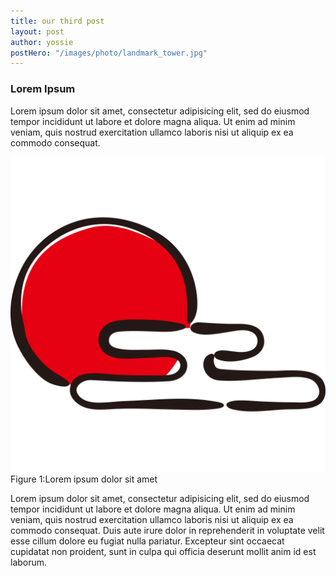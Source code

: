 ```yaml
---
title: our third post
layout: post
author: yossie
postHero: "/images/photo/landmark_tower.jpg"
---
```


### Lorem Ipsum
Lorem ipsum dolor sit amet, consectetur adipisicing elit, sed do eiusmod tempor incididunt ut labore et dolore magna aliqua. Ut enim ad minim veniam, quis nostrud exercitation ullamco laboris nisi ut aliquip ex ea commodo consequat.

<img class="blog-body-img" src="/images/red_moon.svg" alt="a beautiful moon">
<div class="caption">
  <span class="header">Figure 1:</span><span class="description">Lorem ipsum dolor sit amet</span>
</div>

Lorem ipsum dolor sit amet, consectetur adipisicing elit, sed do eiusmod tempor incididunt ut labore et dolore magna aliqua. Ut enim ad minim veniam, quis nostrud exercitation ullamco laboris nisi ut aliquip ex ea commodo consequat. Duis aute irure dolor in reprehenderit in voluptate velit esse cillum dolore eu fugiat nulla pariatur. Excepteur sint occaecat cupidatat non proident, sunt in culpa qui officia deserunt mollit anim id est laborum.